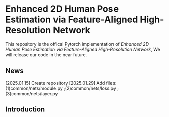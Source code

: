 # Enhanced 2D Human Pose Estimation via Feature-Aligned High-Resolution Network

This repository is the offical Pytorch implementation of _Enhanced 2D Human Pose Estimation via Feature-Aligned High-Resolution Network_, We will release our code in the near future.
## News
[2025.01.15] Create repository
[2025.01.29] Add files: (1)common/nets/module.py ;(2)common/nets/loss.py ;(3)common/nets/layer.py  
## Introduction







